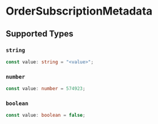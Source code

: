 # OrderSubscriptionMetadata


## Supported Types

### `string`

```typescript
const value: string = "<value>";
```

### `number`

```typescript
const value: number = 574923;
```

### `boolean`

```typescript
const value: boolean = false;
```


